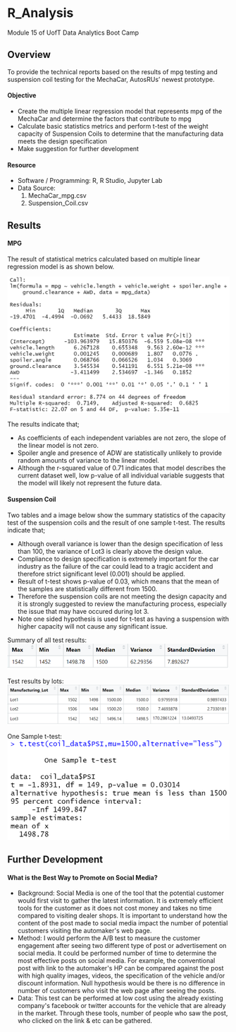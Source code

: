 # R_Analysis
Module 15 of UofT Data Analytics Boot Camp

## Overview
To provide the technical reports based on the results of mpg testing and suspension coil testing for the MechaCar, AutosRUs’ newest prototype.

#### Objective
* Create the multiple linear regression model that represents mpg of the MechaCar and determine the factors that contribute to mpg
* Calculate basic statistics metrics and perform t-test of the weight capacity of Suspension Coils to determine that the manufacturing data meets the design specification
* Make suggestion for further development

#### Resource
* Software / Programming: R, R Studio, Jupyter Lab
* Data Source:
    1. MechaCar_mpg.csv
    2. Suspension_Coil.csv

## Results
#### MPG 
The result of statistical metrics calculated based on multiple linear regression model is as shown below.

![mpg](Image/mpg_stats.png)

The results indicate that;
* As coefficients of each independent variables are not zero, the slope of the linear model is not zero.
* Spoiler angle and presence of ADW are statistically unlikely to provide random amounts of variance to the linear model.
* Although the r-squared value of 0.71 indicates that model describes the current dataset well, low p-value of all individual variable suggests that the model will likely not represent the future data.

#### Suspension Coil
Two tables and a image below show the summary statistics of the capacity test of the suspension coils and the result of one sample t-test. 
The results indicate that;
* Although overall variance is lower than the design specification of less than 100, the variance of Lot3 is clearly above the design value.
* Compliance to design specification is extremely important for the car industry as the failure of the car could lead to a tragic accident and therefore strict significant level (0.001) should be applied.
* Result of t-test shows p-value of 0.03, which means that the mean of the samples are statistically different from 1500.
* Therefore the suspension coils are not meeting the design capacity and it is strongly suggested to review the manufacturing process, especially the issue that may have occured during lot 3.
* Note one sided hypothesis is used for t-test as having a suspension with higher capacity will not cause any significant issue.

Summary of all test results:
![Coil_all](Image/all_coil.png)

Test results by lots:
![Coil_byLot](Image/coil_per_lots.png)

One Sample t-test:
![Coil_ttest](Image/coil_ttest.png)

## Further Development
#### What is the Best Way to Promote on Social Media?
* Background: Social Media is one of the tool that the potential customer would first visit to gather the latest information. It is extremely efficient tools for the customer as it does not cost money and takes no time compared to visiting dealer shops. It is important to understand how the content of the post made to social media impact the number of potential customers visiting the automaker's web page. 
* Method: I would perform the A/B test to measure the customer engagement after seeing two different type of post or advertisement on social media. It could be performed number of time to determine the most effective posts on social media. For example, the conventional post with link to the automaker's HP can be compared against the post with high quality images, videos, the specification of the vehicle and/or discount information. Null hypothesis would be there is no difference in number of customers who visit the web page after seeing the posts.
* Data: This test can be performed at low cost using the already existing company's facebook or twitter accounts for the vehicle that are already in the market. Through these tools, number of people who saw the post, who clicked on the link & etc can be gathered.

#### 
